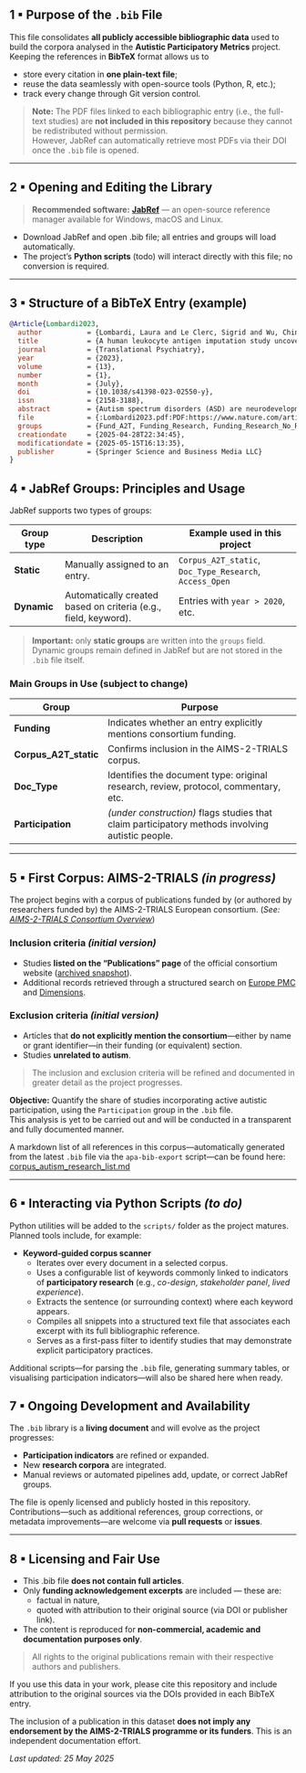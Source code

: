 ## 1 ▪ Purpose of the `.bib` File

This file consolidates **all publicly accessible bibliographic data** used to build the corpora analysed in the **Autistic Participatory Metrics** project.  
Keeping the references in **BibTeX** format allows us to

* store every citation in **one plain-text file**;
* reuse the data seamlessly with open-source tools (Python, R, etc.);
* track every change through Git version control.

> **Note:** The PDF files linked to each bibliographic entry (i.e., the full-text studies) are **not included in this repository** because they cannot be redistributed without permission.  
> However, JabRef can automatically retrieve most PDFs via their DOI once the `.bib` file is opened.

---

## 2 ▪ Opening and Editing the Library

> **Recommended software:** [**JabRef**](https://www.jabref.org/) — an open-source reference manager available for Windows, macOS and Linux.

* Download JabRef and open .bib file; all entries and groups will load automatically.  
* The project’s **Python scripts** (todo) will interact directly with this file; no conversion is required.

---

## 3 ▪ Structure of a BibTeX Entry (example)

```bibtex
@Article{Lombardi2023,
  author           = {Lombardi, Laura and Le Clerc, Sigrid and Wu, Ching-Lien and Bouassida, Jihène and Boukouaci, Wahid and Sugusabesan, Sobika and Richard, Jean-Romain and Lajnef, Mohamed and Tison, Maxime and Le Corvoisier, Philippe and Barau, Caroline and Banaschewski, Tobias and Holt, Rosemary and Durston, Sarah and Persico, Antonio M. and Oakley, Bethany and Loth, Eva and Buitelaar, Jan and Murphy, Declan and Leboyer, Marion and Zagury, Jean-François and Tamouza, Ryad},
  title            = {A human leukocyte antigen imputation study uncovers possible genetic interplay between gut inflammatory processes and autism spectrum disorders},
  journal          = {Translational Psychiatry},
  year             = {2023},
  volume           = {13},
  number           = {1},
  month            = {July},
  doi              = {10.1038/s41398-023-02550-y},
  issn             = {2158-3188},
  abstract         = {Autism spectrum disorders (ASD) are neurodevelopmental conditions that are, for subsets of individuals, underpinned by dysregulated immune processes including inflammation, autoimmunity, and dysbiosis. (...)},
  file             = {:Lombardi2023.pdf:PDF:https://www.nature.com/articles/s41398-023-02550-y.pdf},
  groups           = {Fund_A2T, Funding_Research, Funding_Research_No_Resp, Fund_EuAims, Corpus_A2T_static, Doc_Type_Research, Source_Doc_A2T_A2TWebsite, Access_Open},
  creationdate     = {2025-04-28T22:34:45},
  modificationdate = {2025-05-15T16:13:35},
  publisher        = {Springer Science and Business Media LLC}
}
```
## 4 ▪ JabRef Groups: Principles and Usage

JabRef supports two types of groups:

| Group type | Description | Example used in this project |
| -----------|-------------| ----------------------------- |
| **Static** | Manually assigned to an entry. | `Corpus_A2T_static`, `Doc_Type_Research`, `Access_Open` |
| **Dynamic**| Automatically created based on criteria (e.g., field, keyword). | Entries with `year > 2020`, etc. |

> **Important:** only **static groups** are written into the `groups` field.  
> Dynamic groups remain defined in JabRef but are not stored in the `.bib` file itself.

### Main Groups in Use (subject to change)

| Group | Purpose |
| ----- | ------- |
| **Funding** | Indicates whether an entry explicitly mentions consortium funding. |
| **Corpus\_A2T\_static** | Confirms inclusion in the AIMS-2-TRIALS corpus. |
| **Doc\_Type** | Identifies the document type: original research, review, protocol, commentary, etc. |
| **Participation** | *(under construction)* flags studies that claim participatory methods involving autistic people. |


---

## 5 ▪ First Corpus: AIMS-2-TRIALS *(in progress)*

The project begins with a corpus of publications funded by (or authored by researchers funded by) the AIMS-2-TRIALS European consortium. (*See: [AIMS-2-TRIALS Consortium Overview](../../docs/case-studies/AIMS-2-TRIALS/aims_2_trials_overview.md)*)


### Inclusion criteria *(initial version)*  
- Studies **listed on the “Publications” page** of the official consortium website ([archived snapshot](<https://web.archive.org/web/20250501093805/https://www.aims-2-trials.eu/news/publications/>)).  
- Additional records retrieved through a structured search on [Europe PMC](<https://europepmc.org>) and [Dimensions](<https://app.dimensions.ai>).

### Exclusion criteria *(initial version)*  
- Articles that **do not explicitly mention the consortium**—either by name or grant identifier—in their funding (or equivalent) section.  
- Studies **unrelated to autism**.

> The inclusion and exclusion criteria will be refined and documented in greater detail as the project progresses.

**Objective:** Quantify the share of studies incorporating active autistic participation, using the `Participation` group in the `.bib` file.  
This analysis is yet to be carried out and will be conducted in a transparent and fully documented manner.

A markdown list of all references in this corpus—automatically generated from the latest `.bib` file via the `apa-bib-export` script—can be found here: [corpus_autism_research_list.md](../../corpus/jabref/Export/corpus_autism_research_list.md)

---

## 6 ▪ Interacting via Python Scripts *(to&nbsp;do)*

Python utilities will be added to the `scripts/` folder as the project matures.  
Planned tools include, for example:

- **Keyword-guided corpus scanner**  
  - Iterates over every document in a selected corpus.  
  - Uses a configurable list of keywords commonly linked to indicators of **participatory research** (e.g., *co-design*, *stakeholder panel*, *lived experience*).
  - Extracts the sentence (or surrounding context) where each keyword appears.
  - Compiles all snippets into a structured text file that associates each excerpt with its full bibliographic reference.
  - Serves as a first-pass filter to identify studies that may demonstrate explicit participatory practices.

Additional scripts—for parsing the `.bib` file, generating summary tables, or visualising participation indicators—will also be shared here when ready.


## 7 ▪ Ongoing Development and Availability

The `.bib` library is a **living document** and will evolve as the project progresses:

* **Participation indicators** are refined or expanded.  
* New **research corpora** are integrated.  
* Manual reviews or automated pipelines add, update, or correct JabRef groups.

The file is openly licensed and publicly hosted in this repository.  
Contributions—such as additional references, group corrections, or metadata improvements—are welcome via **pull requests** or **issues**.

---


## 8 ▪ Licensing and Fair Use

- This .bib file **does not contain full articles**.
- Only **funding acknowledgement excerpts** are included — these are:
  - factual in nature,
  - quoted with attribution to their original source (via DOI or publisher link).
- The content is reproduced for **non-commercial, academic and documentation purposes only**.

> All rights to the original publications remain with their respective authors and publishers.

If you use this data in your work, please cite this repository and include attribution to the original sources via the DOIs provided in each BibTeX entry.

The inclusion of a publication in this dataset **does not imply any endorsement by the AIMS-2-TRIALS programme or its funders**. This is an independent documentation effort.


*Last updated: 25 May 2025*
